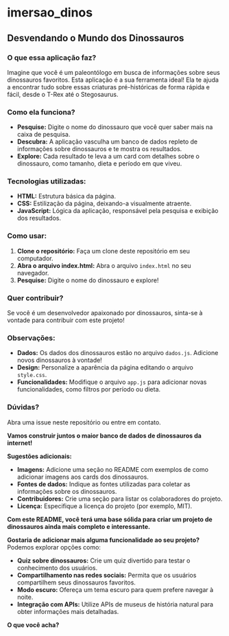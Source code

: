 # imersao_dinos

## Desvendando o Mundo dos Dinossauros

### O que essa aplicação faz?

Imagine que você é um paleontólogo em busca de informações sobre seus dinossauros favoritos. Esta aplicação é a sua ferramenta ideal! Ela te ajuda a encontrar tudo sobre essas criaturas pré-históricas de forma rápida e fácil, desde o T-Rex até o Stegosaurus.

### Como ela funciona?
* **Pesquise:** Digite o nome do dinossauro que você quer saber mais na caixa de pesquisa.
* **Descubra:** A aplicação vasculha um banco de dados repleto de informações sobre dinossauros e te mostra os resultados.
* **Explore:** Cada resultado te leva a um card com detalhes sobre o dinossauro, como tamanho, dieta e período em que viveu.

### Tecnologias utilizadas:
* **HTML:** Estrutura básica da página.
* **CSS:** Estilização da página, deixando-a visualmente atraente.
* **JavaScript:** Lógica da aplicação, responsável pela pesquisa e exibição dos resultados.

### Como usar:
1. **Clone o repositório:** Faça um clone deste repositório em seu computador.
2. **Abra o arquivo index.html:** Abra o arquivo `index.html` no seu navegador.
3. **Pesquise:** Digite o nome do dinossauro e explore!

### Quer contribuir?
Se você é um desenvolvedor apaixonado por dinossauros, sinta-se à vontade para contribuir com este projeto! 

### Observações:
* **Dados:** Os dados dos dinossauros estão no arquivo `dados.js`. Adicione novos dinossauros à vontade!
* **Design:** Personalize a aparência da página editando o arquivo `style.css`.
* **Funcionalidades:** Modifique o arquivo `app.js` para adicionar novas funcionalidades, como filtros por período ou dieta.

### Dúvidas?
Abra uma issue neste repositório ou entre em contato.

**Vamos construir juntos o maior banco de dados de dinossauros da internet!**

**Sugestões adicionais:**
* **Imagens:** Adicione uma seção no README com exemplos de como adicionar imagens aos cards dos dinossauros.
* **Fontes de dados:** Indique as fontes utilizadas para coletar as informações sobre os dinossauros.
* **Contribuidores:** Crie uma seção para listar os colaboradores do projeto.
* **Licença:** Especifique a licença do projeto (por exemplo, MIT).

**Com este README, você terá uma base sólida para criar um projeto de dinossauros ainda mais completo e interessante.**

**Gostaria de adicionar mais alguma funcionalidade ao seu projeto?** Podemos explorar opções como:
* **Quiz sobre dinossauros:** Crie um quiz divertido para testar o conhecimento dos usuários.
* **Compartilhamento nas redes sociais:** Permita que os usuários compartilhem seus dinossauros favoritos.
* **Modo escuro:** Ofereça um tema escuro para quem prefere navegar à noite.
* **Integração com APIs:** Utilize APIs de museus de história natural para obter informações mais detalhadas.

**O que você acha?** 
